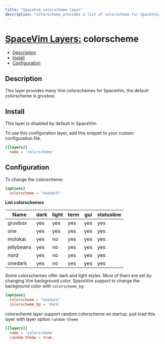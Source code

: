 ```yaml
---
title: "SpaceVim colorscheme layer"
description: "colorscheme provides a list of colorscheme for SpaceVim, default colorscheme is gruvbox with dark theme."
---
```


# [SpaceVim Layers:](https://spacevim.org/layers) colorscheme

<!-- vim-markdown-toc GFM -->

- [Description](#description)
- [Install](#install)
- [Configuration](#configuration)

<!-- vim-markdown-toc -->

## Description

This layer provides many Vim colorschemes for SpaceVim, the default colorscheme is gruvbox.

## Install

This layer is disabled by default in SpaceVim.

To use this configuration layer, add this snippet to your custom configuration file.

```toml
[[layers]]
  name = 'colorscheme'
```

## Configuration

To change the colorscheme:

```toml
[options]
  colorscheme = "onedark"
```

**List colorschemes**

| Name       | dark | light | term | gui | statusline |
| ---------- | ---- | ----- | ---- | --- | ---------- |
| gruvbox    | yes  | yes   | yes  | yes | yes        |
| one        | yes  | yes   | yes  | yes | yes        |
| molokai    | yes  | no    | yes  | yes | yes        |
| jellybeans | yes  | no    | yes  | yes | yes        |
| nord       | yes  | no    | yes  | yes | yes        |
| onedark    | yes  | no    | yes  | yes | yes        |

Some colorschemes offer dark and light styles. Most of them are set by changing
Vim background color. SpaceVim support to change the background color with
`colorscheme_bg`:

```toml
[options]
  colorscheme = "onedark"
  colorscheme_bg = 'dark'
```

colorscheme layer support random colorscheme on startup. just load this layer with layer option `random-theme`

```toml
[[layers]]
  name = 'colorscheme'
  random-theme = true
```
